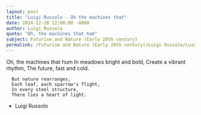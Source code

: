 ```yaml
---
layout: post
title: "Luigi Russolo - Oh the machines that"
date: 2024-12-28 12:00:00 -0000
author: Luigi Russolo
quote: "Oh, the machines that hum"
subject: Futurism and Nature (Early 20th century)
permalink: /Futurism and Nature (Early 20th century)/Luigi Russolo/Luigi Russolo - Oh the machines that
---
```


Oh, the machines that hum
      In meadows bright and bold,
      Create a vibrant rhythm,
      The future, fast and cold.

      But nature rearranges,
      Each leaf, each sparrow's flight,
      In every steel structure,
      There lies a heart of light.

- Luigi Russolo
